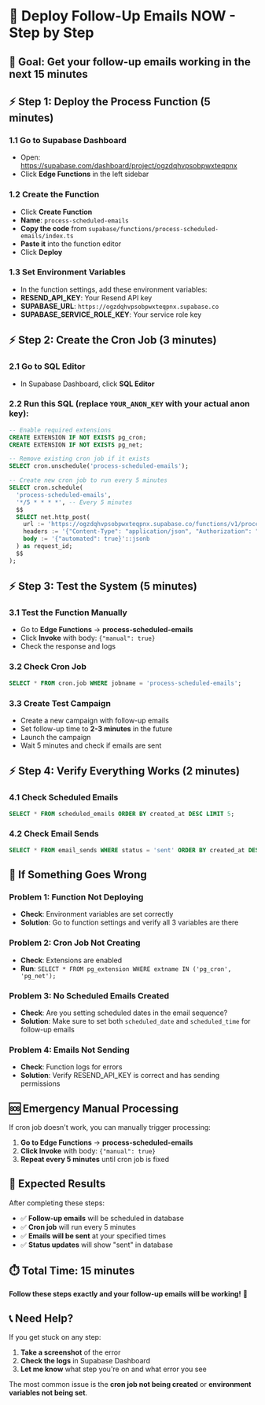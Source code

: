 # 🚀 Deploy Follow-Up Emails NOW - Step by Step

## 🎯 **Goal**: Get your follow-up emails working in the next 15 minutes

## ⚡ **Step 1: Deploy the Process Function (5 minutes)**

### **1.1 Go to Supabase Dashboard**
- Open: https://supabase.com/dashboard/project/ogzdqhvpsobpwxteqpnx
- Click **Edge Functions** in the left sidebar

### **1.2 Create the Function**
- Click **Create Function**
- **Name**: `process-scheduled-emails`
- **Copy the code** from `supabase/functions/process-scheduled-emails/index.ts`
- **Paste it** into the function editor
- Click **Deploy**

### **1.3 Set Environment Variables**
- In the function settings, add these environment variables:
- **RESEND_API_KEY**: Your Resend API key
- **SUPABASE_URL**: `https://ogzdqhvpsobpwxteqpnx.supabase.co`
- **SUPABASE_SERVICE_ROLE_KEY**: Your service role key

## ⚡ **Step 2: Create the Cron Job (3 minutes)**

### **2.1 Go to SQL Editor**
- In Supabase Dashboard, click **SQL Editor**

### **2.2 Run this SQL** (replace `YOUR_ANON_KEY` with your actual anon key):
```sql
-- Enable required extensions
CREATE EXTENSION IF NOT EXISTS pg_cron;
CREATE EXTENSION IF NOT EXISTS pg_net;

-- Remove existing cron job if it exists
SELECT cron.unschedule('process-scheduled-emails');

-- Create new cron job to run every 5 minutes
SELECT cron.schedule(
  'process-scheduled-emails',
  '*/5 * * * *', -- Every 5 minutes
  $$
  SELECT net.http_post(
    url := 'https://ogzdqhvpsobpwxteqpnx.supabase.co/functions/v1/process-scheduled-emails',
    headers := '{"Content-Type": "application/json", "Authorization": "Bearer YOUR_ANON_KEY"}'::jsonb,
    body := '{"automated": true}'::jsonb
  ) as request_id;
  $$
);
```

## ⚡ **Step 3: Test the System (5 minutes)**

### **3.1 Test the Function Manually**
- Go to **Edge Functions** → **process-scheduled-emails**
- Click **Invoke** with body: `{"manual": true}`
- Check the response and logs

### **3.2 Check Cron Job**
```sql
SELECT * FROM cron.job WHERE jobname = 'process-scheduled-emails';
```

### **3.3 Create Test Campaign**
- Create a new campaign with follow-up emails
- Set follow-up time to **2-3 minutes** in the future
- Launch the campaign
- Wait 5 minutes and check if emails are sent

## ⚡ **Step 4: Verify Everything Works (2 minutes)**

### **4.1 Check Scheduled Emails**
```sql
SELECT * FROM scheduled_emails ORDER BY created_at DESC LIMIT 5;
```

### **4.2 Check Email Sends**
```sql
SELECT * FROM email_sends WHERE status = 'sent' ORDER BY created_at DESC LIMIT 5;
```

## 🚨 **If Something Goes Wrong**

### **Problem 1: Function Not Deploying**
- **Check**: Environment variables are set correctly
- **Solution**: Go to function settings and verify all 3 variables are there

### **Problem 2: Cron Job Not Creating**
- **Check**: Extensions are enabled
- **Run**: `SELECT * FROM pg_extension WHERE extname IN ('pg_cron', 'pg_net');`

### **Problem 3: No Scheduled Emails Created**
- **Check**: Are you setting scheduled dates in the email sequence?
- **Solution**: Make sure to set both `scheduled_date` and `scheduled_time` for follow-up emails

### **Problem 4: Emails Not Sending**
- **Check**: Function logs for errors
- **Solution**: Verify RESEND_API_KEY is correct and has sending permissions

## 🆘 **Emergency Manual Processing**

If cron job doesn't work, you can manually trigger processing:

1. **Go to Edge Functions** → **process-scheduled-emails**
2. **Click Invoke** with body: `{"manual": true}`
3. **Repeat every 5 minutes** until cron job is fixed

## 🎯 **Expected Results**

After completing these steps:
- ✅ **Follow-up emails** will be scheduled in database
- ✅ **Cron job** will run every 5 minutes
- ✅ **Emails will be sent** at your specified times
- ✅ **Status updates** will show "sent" in database

## ⏱️ **Total Time**: 15 minutes

**Follow these steps exactly and your follow-up emails will be working!** 🚀

## 📞 **Need Help?**

If you get stuck on any step:
1. **Take a screenshot** of the error
2. **Check the logs** in Supabase Dashboard
3. **Let me know** what step you're on and what error you see

The most common issue is the **cron job not being created** or **environment variables not being set**.
